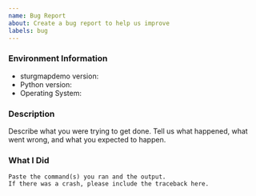 ```yaml
---
name: Bug Report
about: Create a bug report to help us improve
labels: bug
---
```


<!-- Please search existing issues to avoid creating duplicates. -->

### Environment Information

-   sturgmapdemo version:
-   Python version:
-   Operating System:

### Description

Describe what you were trying to get done.
Tell us what happened, what went wrong, and what you expected to happen.

### What I Did

```
Paste the command(s) you ran and the output.
If there was a crash, please include the traceback here.
```
